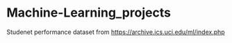 # Machine-Learning_projects

Studenet performance dataset from https://archive.ics.uci.edu/ml/index.php
